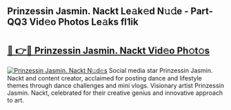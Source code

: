 ## Prinzessin Jasmin. Nackt Le𝚊k𝚎d N𝚞𝚍e - Part-QQ3 Vid𝚎o Photos Le𝚊ks fl1ik

# <h2><a href="http://fb304d.evod.top/?m=Prinzessin+Jasmin.+Nackt">🔗 👉🔴 Prinzessin Jasmin. Nackt Vid𝚎o Ph𝚘t𝚘s</a></h2>

[![Prinzessin Jasmin. Nackt N𝚞d𝚎s](https://i.imgur.com/8V9OHl7.gif)](http://fb304d.evod.top/?m=Prinzessin+Jasmin.+Nackt)
Social media star Prinzessin Jasmin. Nackt and content creator, acclaimed for posting dance and lifestyle themes through dance challenges and mini vlogs. Visionary artist Prinzessin Jasmin. Nackt, celebrated for their creative genius and innovative approach to art. 
